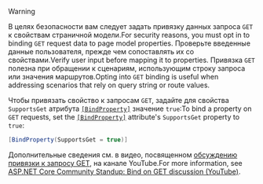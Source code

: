 > [!WARNING]
> <span data-ttu-id="27923-101">В целях безопасности вам следует задать привязку данных запроса `GET` к свойствам страничной модели.</span><span class="sxs-lookup"><span data-stu-id="27923-101">For security reasons, you must opt in to binding `GET` request data to page model properties.</span></span> <span data-ttu-id="27923-102">Проверьте введенные данные пользователя, прежде чем сопоставлять их со свойствами.</span><span class="sxs-lookup"><span data-stu-id="27923-102">Verify user input before mapping it to properties.</span></span> <span data-ttu-id="27923-103">Привязка `GET` полезна при обращении к сценариям, использующим строку запроса или значения маршрутов.</span><span class="sxs-lookup"><span data-stu-id="27923-103">Opting into `GET` binding is useful when addressing scenarios that rely on query string or route values.</span></span>
>
> <span data-ttu-id="27923-104">Чтобы привязать свойство к запросам `GET`, задайте для свойства `SupportsGet` атрибута [`[BindProperty]`](xref:Microsoft.AspNetCore.Mvc.BindPropertyAttribute) значение `true`:</span><span class="sxs-lookup"><span data-stu-id="27923-104">To bind a property on `GET` requests, set the [`[BindProperty]`](xref:Microsoft.AspNetCore.Mvc.BindPropertyAttribute) attribute's `SupportsGet` property to `true`:</span></span>
>
> ```csharp
> [BindProperty(SupportsGet = true)]
> ```
>
> <span data-ttu-id="27923-105">Дополнительные сведения см. в видео, посвященном [обсуждению привязки к запросу GET](https://www.youtube.com/watch?v=p7iHB9V-KVU&feature=youtu.be&t=54m27s), на канале YouTube.</span><span class="sxs-lookup"><span data-stu-id="27923-105">For more information, see [ASP.NET Core Community Standup: Bind on GET discussion (YouTube)](https://www.youtube.com/watch?v=p7iHB9V-KVU&feature=youtu.be&t=54m27s).</span></span>
